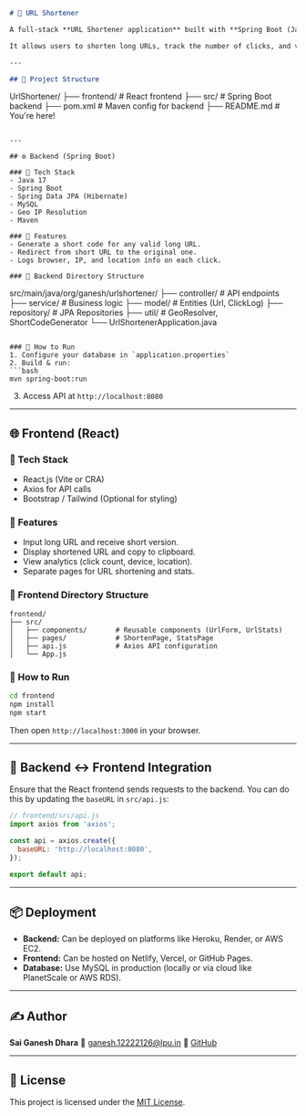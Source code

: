 ```markdown
# 🔗 URL Shortener

A full-stack **URL Shortener application** built with **Spring Boot (Java)** for the backend and **React.js** for the frontend.

It allows users to shorten long URLs, track the number of clicks, and view basic analytics like browser and location data.

---

## 📁 Project Structure

```

UrlShortener/
├── frontend/              # React frontend
├── src/                   # Spring Boot backend
├── pom.xml                # Maven config for backend
├── README.md              # You're here!

```

---

## ⚙️ Backend (Spring Boot)

### 📌 Tech Stack
- Java 17
- Spring Boot
- Spring Data JPA (Hibernate)
- MySQL
- Geo IP Resolution
- Maven

### 🚀 Features
- Generate a short code for any valid long URL.
- Redirect from short URL to the original one.
- Logs browser, IP, and location info on each click.

### 📂 Backend Directory Structure
```

src/main/java/org/ganesh/urlshortener/
├── controller/           # API endpoints
├── service/              # Business logic
├── model/                # Entities (Url, ClickLog)
├── repository/           # JPA Repositories
├── util/                 # GeoResolver, ShortCodeGenerator
└── UrlShortenerApplication.java

````

### 🔧 How to Run
1. Configure your database in `application.properties`
2. Build & run:
```bash
mvn spring-boot:run
````

3. Access API at `http://localhost:8080`

---

## 🌐 Frontend (React)

### 📌 Tech Stack

* React.js (Vite or CRA)
* Axios for API calls
* Bootstrap / Tailwind (Optional for styling)

### 🎯 Features

* Input long URL and receive short version.
* Display shortened URL and copy to clipboard.
* View analytics (click count, device, location).
* Separate pages for URL shortening and stats.

### 📂 Frontend Directory Structure

```
frontend/
├── src/
│   ├── components/       # Reusable components (UrlForm, UrlStats)
│   ├── pages/            # ShortenPage, StatsPage
│   ├── api.js            # Axios API configuration
│   └── App.js
```

### 🔧 How to Run

```bash
cd frontend
npm install
npm start
```

Then open `http://localhost:3000` in your browser.

---

## 🔄 Backend ↔ Frontend Integration

Ensure that the React frontend sends requests to the backend. You can do this by updating the `baseURL` in `src/api.js`:

```js
// frontend/src/api.js
import axios from 'axios';

const api = axios.create({
  baseURL: 'http://localhost:8080',
});

export default api;
```

---

## 📦 Deployment

* **Backend:** Can be deployed on platforms like Heroku, Render, or AWS EC2.
* **Frontend:** Can be hosted on Netlify, Vercel, or GitHub Pages.
* **Database:** Use MySQL in production (locally or via cloud like PlanetScale or AWS RDS).

---

## ✍️ Author

**Sai Ganesh Dhara**
📧 [ganesh.12222126@lpu.in](mailto:ganesh.12222126@lpu.in)
🔗 [GitHub](https://github.com/saiganesh5)

---

## 📜 License

This project is licensed under the [MIT License](LICENSE).

```
```
